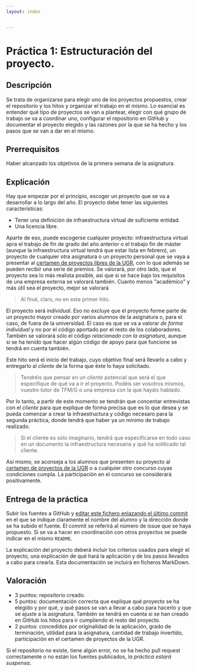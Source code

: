 ```yaml
---
layout: index


---
```

Práctica 1: Estructuración del proyecto.
=====================================

Descripción
-----------------

Se trata de organizarse para elegir uno de los proyectos propuestos,
crear el repositorio y los hitos y organizar el trabajo en el
mismo. Lo esencial es entender qué tipo de proyectos se van a
plantear, elegir  con qué grupo de trabajo se va a coordinar uno, configurar el repositorio en
GitHub y documentar el proyecto elegido y las razones por la que se ha
hecho y los pasos que se van a dar
en el mismo.

Prerrequisitos
--------------------

Haber alcanzado los objetivos de la primera semana de la asignatura. 

Explicación
----------------

Hay que empezar por el principio, escoger un proyecto que se va a
desarrollar a lo largo del año. El proyecto debe tener las siguientes
características:

- Tener una definición de infraestructura virtual de suficiente
entidad.
- Una licencia libre.

Aparte de eso, puede escogerse cualquier proyecto: infraestructura
virtual apra el trabajo de fin de grado del año anterior o el trabajo fin de
máster (aunque la infraestructura virtual tendrá que estar lista en
febrero), un proyecto de cualquier otra asignatura o un proyecto
personal que se vaya a presentar al
[certamen de proyectos libres de la UGR](http://osl.ugr.es/2.md015/1.md0/0.md1/certamen-de-proyectos-libres-de-la-universidad-de-granada-2015-2016/),
con lo que además se pueden recibir una serie de premios. Se valorará,
por otro lado, que el proyecto sea lo más realista posible, así que si
se hace bajo los requisitos de una empresa externa se valorará
también. Cuanto menos "académico" y más útil sea el proyecto, mejor se
valorará

>Al final, claro, no en este primer hito.

El proyecto será *individual*. Eso no excluye que el proyecto forme
parte de un proyecto mayor creado por varios alumnos de la asignatura
o, para el caso, de fuera de la universidad. El caso es que se va a
valorar *de forma individual* y no por el código aportado por el resto
de los colaboradores. También se valorará sólo el código *relacionado
con la asignatura*, aunque si se ha tenido que hacer algún código de
apoyo para que funcione se tendrá en cuenta también. 

Este hito será el inicio del trabajo, cuyo objetivo final será
llevarlo a cabo y entregarlo al *cliente* de la forma que éste lo haya
solicitado.

> Tendréis que pensar en un *cliente* potencial  que será el que
> especifique de qué va a ir el proyecto. Podéis ser vosotros mismos,
> vuestro tutor de TFM/G o una empresa con la que hayáis hablado.

Por lo tanto, a partir de este momento se tendrán que
concentar entrevistas con el *cliente* para que explique de forma
precisa que es lo que desea y se pueda comenzar a crear la
infraestructura y código necesaro para la segunda práctica, donde
tendrá que haber ya un mínimo de trabajo realizado.

>Si el cliente es sólo imaginario, tendrá que especificarse en todo
>caso en un documento la infraestructura necesaria y qué ha soliticado
>tal cliente. 

Así mismo, se aconseja a los alumnos que presenten su proyecto al
[certamen de proyectos de la UGR](http://osl.ugr.es) o a cualquier
otro concurso cuyas condiciones cumpla. La participación en el
concurso se considerará positivamente.

Entrega de la práctica
--------------------------------

Subir los fuentes a GitHub y 
[editar este fichero enlazando el último commit ](https://github.com/JJ/clases-CC-2015-16/proyecto/1.md)
en el 
que se indique claramente el nombre del alumno y la dirección donde se ha subido el
fuente. El commit se referirá al número de issue que se haya
propuesto. Si se va a hacer en coordinación con otros proyectos se
puede indicar en el mismo `README`. 

La explicación del proyecto deberá incluir los criterios usados para
elegir el proyecto, una explicación de qué hará la aplicación y de
los pasos llevados a cabo para crearla. Esta documentación se incluirá
en ficheros MarkDown.

Valoración
--------------

* 3 puntos: repositorio creado.
* 5 puntos: documentación correcta que explique qué proyecto se ha
  elegido y por qué, y qué pasos se van a llevar a cabo para hacerlo y
  que se ajuste a la asignatura. También se tendrá en cuenta si se han
  creado en GitHub los hitos para ir cumpliendo el resto del
  proyecto. 
* 2 puntos: concedidos por originalidad de la aplicación, grado de
  terminación, utilidad para la asignatura, cantidad de trabajo invertido, participación en el certamen de proyectos de la UGR. 
  
Si el repositorio no existe, tiene algún error, no se ha hecho pull request correctamente o no están los fuentes publicados, *la
  práctica estará suspensa*.
